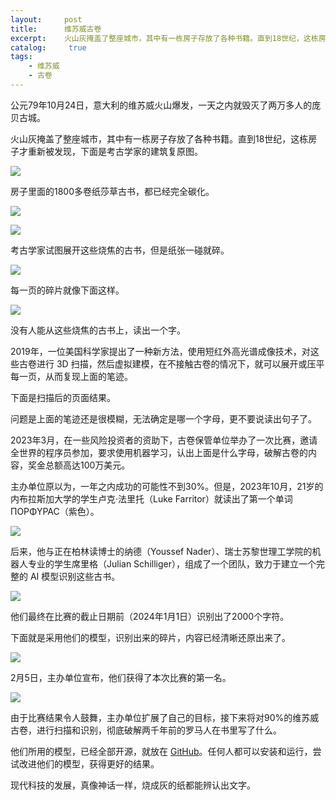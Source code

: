 ```yaml
---
layout:     post
title:      维苏威古卷
excerpt:    火山灰掩盖了整座城市，其中有一栋房子存放了各种书籍。直到18世纪，这栋房子才重新被发现，下面是考古学家的建筑复原图。
catalog: 	 true
tags:
    - 维苏威
    - 古卷
---
```

公元79年10月24日，意大利的维苏威火山爆发，一天之内就毁灭了两万多人的庞贝古城。

火山灰掩盖了整座城市，其中有一栋房子存放了各种书籍。直到18世纪，这栋房子才重新被发现，下面是考古学家的建筑复原图。

![](https://pic.imgdb.cn/item/66bb4d01d9c307b7e9fd46cf.webp)

房子里面的1800多卷纸莎草古书，都已经完全碳化。

![](https://pic.imgdb.cn/item/66bb4d23d9c307b7e9fdc29c.webp)

![](https://pic.imgdb.cn/item/66bb4d46d9c307b7e9fe31bf.webp)

考古学家试图展开这些烧焦的古书，但是纸张一碰就碎。

![](https://pic.imgdb.cn/item/66bb4d76d9c307b7e9feaee6.webp)

每一页的碎片就像下面这样。

![](https://pic.imgdb.cn/item/66bb4dc7d9c307b7e90021ac.webp)

没有人能从这些烧焦的古书上，读出一个字。

2019年，一位美国科学家提出了一种新方法，使用短红外高光谱成像技术，对这些古卷进行 3D 扫描，然后虚拟建模，在不接触古卷的情况下，就可以展开或压平每一页，从而复现上面的笔迹。

下面是扫描后的页面结果。

问题是上面的笔迹还是很模糊，无法确定是哪一个字母，更不要说读出句子了。

2023年3月，在一些风险投资者的资助下，古卷保管单位举办了一次比赛，邀请全世界的程序员参加，要求使用机器学习，认出上面是什么字母，破解古卷的内容，奖金总额高达100万美元。

主办单位原以为，一年之内成功的可能性不到30%。但是，2023年10月，21岁的内布拉斯加大学的学生卢克·法里托（Luke Farritor）就读出了第一个单词 ΠΟΡΦΥΡΑϹ（紫色）。

![](https://pic.imgdb.cn/item/66bb4e18d9c307b7e9007652.webp)

后来，他与正在柏林读博士的纳德（Youssef Nader）、瑞士苏黎世理工学院的机器人专业的学生席里格（Julian Schilliger），组成了一个团队，致力于建立一个完整的 AI 模型识别这些古书。

![](https://pic.imgdb.cn/item/66bb4e3bd9c307b7e900a15f.webp)

他们最终在比赛的截止日期前（2024年1月1日）识别出了2000个字符。

下面就是采用他们的模型，识别出来的碎片，内容已经清晰还原出来了。

![](https://pic.imgdb.cn/item/66bb4e5ad9c307b7e900cb3e.webp)

2月5日，主办单位宣布，他们获得了本次比赛的第一名。

![](https://pic.imgdb.cn/item/66bb4e95d9c307b7e9011142.webp)

由于比赛结果令人鼓舞，主办单位扩展了自己的目标，接下来将对90%的维苏威古卷，进行扫描和识别，彻底破解两千年前的罗马人在书里写了什么。

他们所用的模型，已经全部开源，就放在 [GitHub](https://github.com/younader/Vesuvius-Grandprize-Winner)。任何人都可以安装和运行，尝试改进他们的模型，获得更好的结果。

现代科技的发展，真像神话一样，烧成灰的纸都能辨认出文字。
